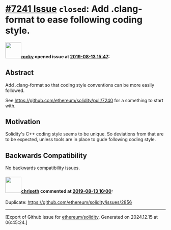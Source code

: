 # [\#7241 Issue](https://github.com/ethereum/solidity/issues/7241) `closed`: Add .clang-format to ease following coding style.

#### <img src="https://avatars.githubusercontent.com/u/8851?v=4" width="50">[rocky](https://github.com/rocky) opened issue at [2019-08-13 15:47](https://github.com/ethereum/solidity/issues/7241):


## Abstract

Add .clang-format so that coding style conventions can be more easily followed.

See https://github.com/ethereum/solidity/pull/7240 for a something to start with.

## Motivation

Solidity's C++ coding style seems to be unique. So deviations from that are to be expected, unless tools are in place to gude following coding style.

## Backwards Compatibility

No backwards compatibility issues. 


#### <img src="https://avatars.githubusercontent.com/u/9073706?v=4" width="50">[chriseth](https://github.com/chriseth) commented at [2019-08-13 16:00](https://github.com/ethereum/solidity/issues/7241#issuecomment-520897571):

Duplicate: https://github.com/ethereum/solidity/issues/2856


-------------------------------------------------------------------------------



[Export of Github issue for [ethereum/solidity](https://github.com/ethereum/solidity). Generated on 2024.12.15 at 06:45:24.]
